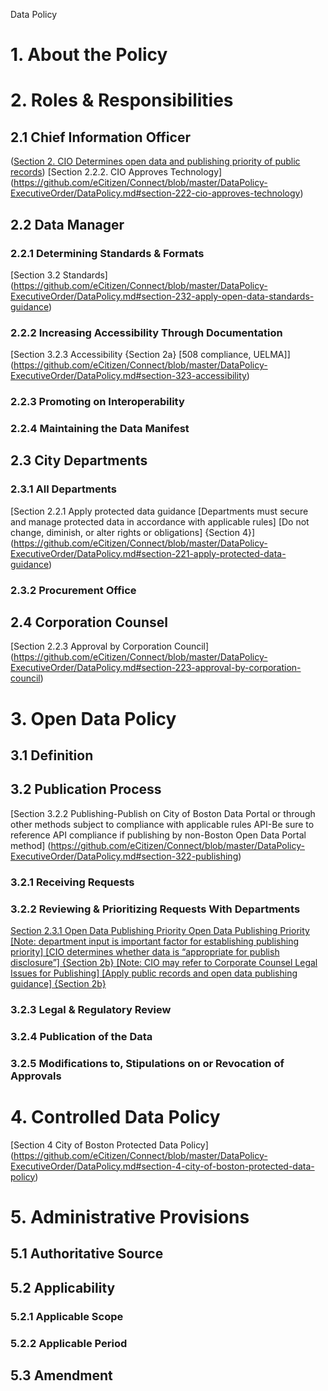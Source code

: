 Data Policy

# 1. About the Policy 
# 2. Roles & Responsibilities 
## 2.1 Chief Information Officer 
([Section 2. CIO Determines open data and publishing priority of public records](https://github.com/eCitizen/Connect/blob/master/DataPolicy-ExecutiveOrder/DataPolicy.md#section-11-scope)) 
[Section 2.2.2. CIO Approves Technology] (https://github.com/eCitizen/Connect/blob/master/DataPolicy-ExecutiveOrder/DataPolicy.md#section-222-cio-approves-technology)
## 2.2 Data Manager 
### 2.2.1 Determining Standards & Formats 
[Section 3.2 Standards] (https://github.com/eCitizen/Connect/blob/master/DataPolicy-ExecutiveOrder/DataPolicy.md#section-232-apply-open-data-standards-guidance)
### 2.2.2 Increasing Accessibility Through Documentation
[Section 3.2.3 Accessibility {Section 2a} [508 compliance, UELMA]] (https://github.com/eCitizen/Connect/blob/master/DataPolicy-ExecutiveOrder/DataPolicy.md#section-323-accessibility)
### 2.2.3 Promoting on Interoperability
### 2.2.4 Maintaining the Data Manifest
## 2.3 City Departments 
### 2.3.1 All Departments
[Section 2.2.1 Apply protected data guidance [Departments must secure and manage protected data in accordance with applicable rules] [Do not change, diminish, or alter rights or obligations] {Section 4}] (https://github.com/eCitizen/Connect/blob/master/DataPolicy-ExecutiveOrder/DataPolicy.md#section-221-apply-protected-data-guidance)
### 2.3.2 Procurement Office
## 2.4 Corporation Counsel
[Section 2.2.3 Approval by Corporation Council] (https://github.com/eCitizen/Connect/blob/master/DataPolicy-ExecutiveOrder/DataPolicy.md#section-223-approval-by-corporation-council)
# 3. Open Data Policy
## 3.1 Definition 
## 3.2 Publication Process 
[Section 3.2.2 Publishing-Publish on City of Boston Data Portal or through other methods subject to compliance with applicable rules API-Be sure to reference API compliance if publishing by non-Boston Open Data Portal method] (https://github.com/eCitizen/Connect/blob/master/DataPolicy-ExecutiveOrder/DataPolicy.md#section-322-publishing)
### 3.2.1 Receiving Requests
### 3.2.2 Reviewing & Prioritizing Requests With Departments
[Section 2.3.1 Open Data Publishing Priority
Open Data Publishing Priority [Note: department input is important factor for establishing publishing priority] [CIO determines whether data is “appropriate for publish disclosure”] {Section 2b} [Note: CIO may refer to Corporate Counsel Legal Issues for Publishing] [Apply public records and open data publishing guidance] {Section 2b}](https://github.com/eCitizen/Connect/blob/master/DataPolicy-ExecutiveOrder/DataPolicy.md#section-231-open-data-publishing-priority)
### 3.2.3 Legal & Regulatory Review
### 3.2.4 Publication of the Data
### 3.2.5 Modifications to, Stipulations on or Revocation of Approvals
# 4. Controlled Data Policy
[Section 4 City of Boston Protected Data Policy] (https://github.com/eCitizen/Connect/blob/master/DataPolicy-ExecutiveOrder/DataPolicy.md#section-4-city-of-boston-protected-data-policy)
# 5. Administrative Provisions
## 5.1 Authoritative Source
## 5.2 Applicability
### 5.2.1 Applicable Scope
### 5.2.2 Applicable Period
## 5.3 Amendment




